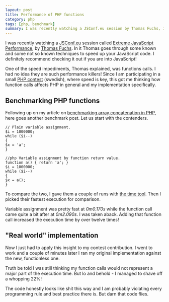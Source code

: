 ```yaml
---
layout: post
title: Performance of PHP functions
category: php
tags: [php, benchmark]
summary: I was recently watching a JSConf.eu session by Thomas Fuchs, in which he goes through some known and some not so known techniques to speed up your JavaScript code. One of the speed impediments was function calls and because it had such a major impact on the performance, I decided to benchmark how it performed in PHP.
---
```

I was recently watching a [JSConf.eu](http://jsconf.eu/) session called [Extreme JavaScript Performance](http://blip.tv/file/2999333), by [Thomas Fuchs](http://mir.aculo.us/). In it Thomas goes through some known and some not so known techniques to speed up your JavaScript code. I definitely recommend checking it out if you are into JavaScript!

One of the speed impediments, Thomas explained, was functions calls. I had no idea they are such performance killers! Since I am participating in a small [PHP contest](http://www.phpportalen.net/viewtopic.php?t=113904) (swedish), where speed is key, this got me thinking how function calls affects PHP in general and my implementation specifically.

## Benchmarking PHP functions

Following up on my article on [benchmarking array concatenation in PHP](/php/benchmarking-php-array-concatenation), here goes another benchmark post. Let us start with the contenders.

    // Plain variable assignment.
    $i = 1000000;
    while ($i--)
    {
    $x = 'a';
    }

    //php Variable assignment by function return value.
    function a() { return 'a'; }
    $i = 1000000;
    while ($i--)
    {
    $x = a();
    }

To compare the two, I gave  them a couple of runs with [the time tool](http://manpages.ubuntu.com/manpages/maverick/man1/time.1.html). Then I picked their fastest execution for comparison.

Variable assignment was pretty fast at *0m0.170s* while the function call came quite a bit after at *0m2.090s*. I was taken aback. Adding that function call increased the execution time by over twelve times!

## "Real world" implementation

Now I just had to apply this insight to my contest contribution. I went to work and a couple of minutes later I ran my original implementation against the new, functionless one.

Truth be told I was still thinking my function calls would not represent a major part of the execution time. But lo and behold - I managed to shave off a whopping 22%!

The code honestly looks like shit this way and I am probably violating every programming rule and best practice there is. But darn that code flies.

